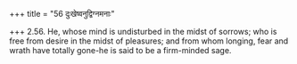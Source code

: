 +++
title = "56 दुःखेष्वनुद्विग्नमनाः"

+++
2.56. He, whose mind is undisturbed in the midst of sorrows; who is free
from desire in the midst of pleasures; and from whom longing, fear and
wrath have totally gone-he is said to be a firm-minded sage.
